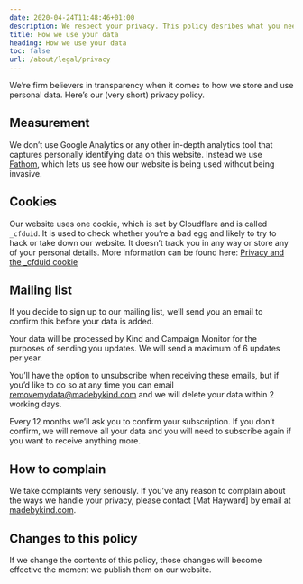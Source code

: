 ```yaml
---
date: 2020-04-24T11:48:46+01:00
description: We respect your privacy. This policy desribes what you need to know.
title: How we use your data
heading: How we use your data
toc: false
url: /about/legal/privacy
---
```


We’re firm believers in transparency when it comes to how we store and use personal data. Here’s our (very short) privacy policy.

## Measurement

We don’t use Google Analytics or any other in-depth analytics tool that captures personally identifying data on this website. Instead we use [Fathom](https://usefathom.com/), which lets us see how our website is being used without being invasive.

## Cookies

Our website uses one cookie, which is set by Cloudflare and is called `_cfduid`. It is used to check whether you’re a bad egg and likely to try to hack or take down our website. It doesn’t track you in any way or store any of your personal details. More information can be found here: [Privacy and the _cfduid cookie](https://developers.cloudflare.com/fundamentals/get-started/reference/cloudflare-cookies/#12345682)

## Mailing list

If you decide to sign up to our mailing list, we’ll send you an email to confirm this before your data is added.

Your data will be processed by Kind and Campaign Monitor for the purposes of sending you updates. We will send a maximum of 6 updates per year.

You’ll have the option to unsubscribe when receiving these emails, but if you’d like to do so at any time you can email [removemydata@madebykind.com](mailto:removemydata@madebykind.com) and we will delete your data within 2 working days.

Every 12 months we’ll ask you to confirm your subscription. If you don’t confirm, we will remove all your data and you will need to subscribe again if you want to receive anything more. 


## How to complain

We take complaints very seriously. If you’ve any reason to complain about the ways we handle your privacy, please contact [Mat Hayward] by email at <a href="mailto:mat@madebykind.com ">madebykind.com</a>.
## Changes to this policy

If we change the contents of this policy, those changes will become effective the moment we publish them on our website.